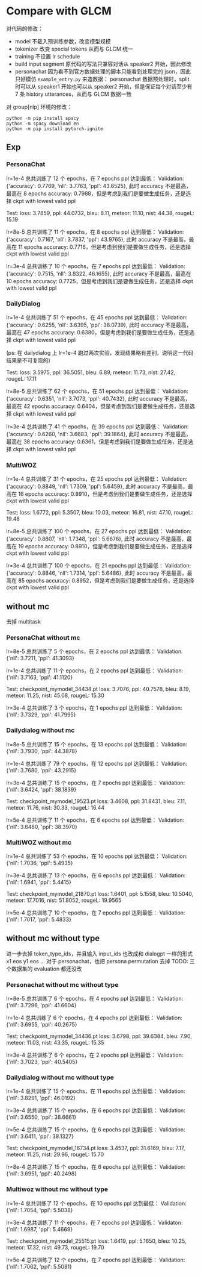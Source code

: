 # Compare with GLCM
对代码的修改：
- model 不载入预训练参数，改变模型规模
- tokenizer 改变 special tokens 从而与 GLCM 统一
- training 不设置 lr schedule
- build input segment 原代码的写法只兼容对话从 speaker2 开始，因此修改
- personachat 因为看不到官方数据处理的脚本只能看到处理完的 json，因此只好模仿 `example_entry.py` 来造数据： personachat 数据预处理时，split 时可以从 speaker1 开始也可以从 speaker2 开始，但是保证每个对话至少有 7 条 history utterances，从而与 GLCM 数据一致

对 group[nlp] 环境的修改：
```
python -m pip install spacy
python -m spacy download en
python -m pip install pytorch-ignite
```

## Exp
### PersonaChat
lr=1e-4
总共训练了 12 个 epochs，在 7 epochs ppl 达到最低：
Validation: {'accuracy': 0.7769, 'nll': 3.7763, 'ppl': 43.6525},
此时 accuracy 不是最高，最高在 8 epochs accuracy: 0.7988，但是考虑到我们是要做生成任务，还是选择 ckpt with lowest valid ppl

Test:
loss: 3.7859, ppl: 44.0732, bleu: 8.11, meteor: 11.10, nist: 44.38, rougeL: 15.19

lr=8e-5
总共训练了 11 个 epochs，在 8 epochs ppl 达到最低：
Validation: {'accuracy': 0.7167, 'nll': 3.7837, 'ppl': 43.9765},
此时 accuracy 不是最高，最高在 11 epochs accuracy: 0.7716，但是考虑到我们是要做生成任务，还是选择 ckpt with lowest valid ppl

lr=3e-4
总共训练了 10 个 epochs，在 7 epochs ppl 达到最低：
Validation: {'accuracy': 0.7515, 'nll': 3.8322, 46.1655},
此时 accuracy 不是最高，最高在 10 epochs accuracy: 0.7725，但是考虑到我们是要做生成任务，还是选择 ckpt with lowest valid ppl

### DailyDialog
lr=1e-4
总共训练了 51 个 epochs，在 45 epochs ppl 达到最低：
Validation: {'accuracy': 0.6255, 'nll': 3.6395, 'ppl': 38.0739},
此时 accuracy 不是最高，最高在 47 epochs accuracy: 0.6380，但是考虑到我们是要做生成任务，还是选择 ckpt with lowest valid ppl

(ps: 在 dailydialog 上 lr=1e-4 跑过两次实验，发现结果略有差别，说明这一代码结果是不可复现的)

Test:
loss: 3.5975, ppl: 36.5051, bleu: 6.89, meteor: 11.73, nist: 27.42, rougeL: 17.11

lr=8e-5
总共训练了 62 个 epochs，在 51 epochs ppl 达到最低：
Validation: {'accuracy': 0.6351, 'nll': 3.7073, 'ppl': 40.7432},
此时 accuracy 不是最高，最高在 42 epochs accuracy: 0.6404，但是考虑到我们是要做生成任务，还是选择 ckpt with lowest valid ppl

lr=3e-4
总共训练了 41 个 epochs，在 39 epochs ppl 达到最低：
Validation: {'accuracy': 0.6260, 'nll': 3.6683, 'ppl': 39.1864},
此时 accuracy 不是最高，最高在 38 epochs accuracy: 0.6361，但是考虑到我们是要做生成任务，还是选择 ckpt with lowest valid ppl

### MultiWOZ
lr=1e-4
总共训练了 31 个 epochs，在 25 epochs ppl 达到最低：
Validation: {'accuracy': 0.8849, 'nll': 1.7309, 'ppl': 5.6459},
此时 accuracy 不是最高，最高在 16 epochs accuracy: 0.8910，但是考虑到我们是要做生成任务，还是选择 ckpt with lowest valid ppl

Test:
loss: 1.6772, ppl: 5.3507, bleu: 10.03, meteor: 16.81, nist: 47.10, rougeL: 19.48

lr=8e-5
总共训练了 100 个 epochs，在 27 epochs ppl 达到最低：
Validation: {'accuracy': 0.8807, 'nll': 1.7348, 'ppl': 5.6676},
此时 accuracy 不是最高，最高在 19 epochs accuracy: 0.8910，但是考虑到我们是要做生成任务，还是选择 ckpt with lowest valid ppl

lr=3e-4
总共训练了 100 个 epochs，在 21 epochs ppl 达到最低：
Validation: {'accuracy': 0.8846, 'nll': 1.7314, 'ppl': 5.6486},
此时 accuracy 不是最高，最高在 85 epochs accuracy: 0.8952，但是考虑到我们是要做生成任务，还是选择 ckpt with lowest valid ppl

## without mc
去掉 multitask
### PersonaChat without mc
lr=8e-5
总共训练了 5 个 epochs，在 2 epochs ppl 达到最低：
Validation: {'nll': 3.7211, 'ppl': 41.3093}

lr=1e-4
总共训练了 11 个 epochs，在 2 epochs ppl 达到最低：
Validation: {'nll': 3.7163, 'ppl': 41.1120}

Test:
checkpoint_mymodel_34434.pt
loss: 3.7076, ppl: 40.7578, bleu: 8.19, meteor: 11.25, nist: 45.08, rougeL: 15.30


lr=3e-4
总共训练了 3 个 epochs，在 1 epochs ppl 达到最低：
Validation: {'nll': 3.7329, 'ppl': 41.7995}


### Dailydialog without mc
lr=8e-5
总共训练了 15 个 epochs，在 13 epochs ppl 达到最低：
Validation: {'nll': 3.7930, 'ppl': 44.3878}

lr=1e-4
总共训练了 79 个 epochs，在 12 epochs ppl 达到最低：
Validation: {'nll': 3.7680, 'ppl': 43.2915}

lr=3e-4
总共训练了 15 个 epochs，在 7 epochs ppl 达到最低：
Validation: {'nll': 3.6424, 'ppl': 38.1839}

Test:
checkpoint_mymodel_19523.pt
loss: 3.4608, ppl: 31.8431, bleu: 7.11, meteor: 11.76, nist: 30.33, rougeL: 16.44

lr=5e-4
总共训练了 11 个 epochs，在 6 epochs ppl 达到最低：
Validation: {'nll': 3.6480, 'ppl': 38.3970}

### MultiWOZ without mc
lr=1e-4
总共训练了 53 个 epochs，在 10 epochs ppl 达到最低：
Validation: {'nll': 1.7036, 'ppl': 5.4935}

lr=3e-4
总共训练了 13 个 epochs，在 6 epochs ppl 达到最低：
Validation: {'nll': 1.6941, 'ppl': 5.4415}

Test:
checkpoint_mymodel_21870.pt
loss: 1.6401, ppl: 5.1558, bleu: 10.5040, meteor: 17.7016, nist: 51.8052, rougeL: 19.9565

lr=5e-4
总共训练了 10 个 epochs，在 7 epochs ppl 达到最低：
Validation: {'nll': 1.7017, 'ppl': 5.4833}


## without mc without type
进一步去掉 token_type_ids，并且输入 input_ids 也改成和 dialogpt 一样的形式 x1 eos y1 eos ...
对于 personachat，也把 persona permutation 去掉
TODO: 三个数据集的 evaluation 都还没改

### Personachat without mc without type
lr=8e-5
总共训练了 6 个 epochs，在 4 epochs ppl 达到最低：
Validation: {'nll': 3.7296, 'ppl': 41.6604}

lr=1e-4
总共训练了 6 个 epochs，在 4 epochs ppl 达到最低：
Validation: {'nll': 3.6955, 'ppl': 40.2675}

Test:
checkpoint_mymodel_34436.pt
loss: 3.6798, ppl: 39.6384, bleu: 7.90, meteor: 11.03, nist: 43.35, rougeL: 15.35

lr=3e-4
总共训练了 6 个 epochs，在 2 epochs ppl 达到最低：
Validation: {'nll': 3.7023, 'ppl': 40.5405}

### Dailydialog without mc without type
lr=1e-4
总共训练了 15 个 epochs，在 11 epochs ppl 达到最低：
Validation: {'nll': 3.8291, 'ppl': 46.0192}

lr=3e-4
总共训练了 15 个 epochs，在 6 epochs ppl 达到最低：
Validation: {'nll': 3.6550, 'ppl': 38.6661}

lr=5e-4
总共训练了 15 个 epochs，在 6 epochs ppl 达到最低：
Validation: {'nll': 3.6411, 'ppl': 38.1327}

Test:
checkpoint_mymodel_16734.pt
loss: 3.4537, ppl: 31.6169, bleu: 7.17, meteor: 11.25, nist: 29.96, rougeL: 15.70

lr=8e-4
总共训练了 15 个 epochs，在 6 epochs ppl 达到最低：
Validation: {'nll': 3.6951, 'ppl': 40.2498}

### Multiwoz without mc without type
lr=1e-4
总共训练了 12 个 epochs，在 10 epochs ppl 达到最低：
Validation: {'nll': 1.7054, 'ppl': 5.5038}

lr=3e-4
总共训练了 11 个 epochs，在 7 epochs ppl 达到最低：
Validaton: {'nll': 1.6987, 'ppl': 5.4669}

Test:
checkpoint_mymodel_25515.pt
loss: 1.6419, ppl: 5.1650, bleu: 10.25, meteor: 17.32, nist: 49.73, rougeL: 19.70

lr=5e-4
总共训练了 12 个 epochs，在 7 epochs ppl 达到最低：
Validation: {'nll': 1.7062, 'ppl': 5.5081}